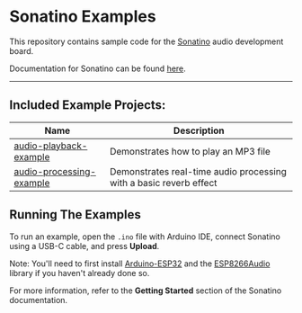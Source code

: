 # Sonatino Examples

This repository contains sample code for the [Sonatino](https://sonatino.com) audio development board.

Documentation for Sonatino can be found [here](https://sonatino.com/docs).

---

## Included Example Projects:

| Name                                                  | Description                                                        |
| ----------------------------------------------------- | ------------------------------------------------------------------ |
| [audio-playback-example](audio-playback-example/)     | Demonstrates how to play an MP3 file                               |
| [audio-processing-example](audio-processing-example/) | Demonstrates real-time audio processing with a basic reverb effect |

## Running The Examples

To run an example, open the `.ino` file with Arduino IDE, connect Sonatino using a USB-C cable, and press **Upload**.

Note: You'll need to first install [Arduino-ESP32](https://docs.espressif.com/projects/arduino-esp32/en/latest/installing.html#installing-using-arduino-ide) and the [ESP8266Audio](https://github.com/earlephilhower/ESP8266Audio) library if you haven't already done so.

For more information, refer to the **Getting Started** section of the Sonatino documentation.
